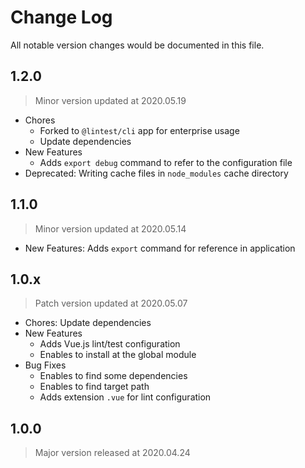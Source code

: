 # Change Log
All notable version changes would be documented in this file.

## 1.2.0
> Minor version updated at 2020.05.19
- Chores
  - Forked to `@lintest/cli` app for enterprise usage
  - Update dependencies
- New Features
  - Adds `export debug` command to refer to the configuration file
- Deprecated: Writing cache files in `node_modules` cache directory

## 1.1.0
> Minor version updated at 2020.05.14
- New Features: Adds `export` command for reference in application

## 1.0.x
> Patch version updated at 2020.05.07
- Chores: Update dependencies
- New Features
  - Adds Vue.js lint/test configuration
  - Enables to install at the global module
- Bug Fixes
  - Enables to find some dependencies
  - Enables to find target path
  - Adds extension `.vue` for lint configuration

## 1.0.0
> Major version released at 2020.04.24
